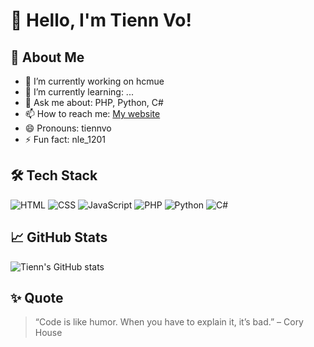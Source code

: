 # 👋 Hello, I'm Tienn Vo!

## 🚀 About Me
- 🔭 I’m currently working on hcmue
- 🌱 I’m currently learning: ...
- 💬 Ask me about: PHP, Python, C#
- 📫 How to reach me: [My website](https://tiennvo.net/)
- 😄 Pronouns: tiennvo
- ⚡ Fun fact: nle_1201

## 🛠 Tech Stack
![HTML](https://img.shields.io/badge/-HTML5-E34F26?style=flat&logo=html5)
![CSS](https://img.shields.io/badge/-CSS3-1572B6?style=flat&logo=css3)
![JavaScript](https://img.shields.io/badge/-JavaScript-F7DF1E?style=flat&logo=javascript)
![PHP](https://img.shields.io/badge/-PHP-777BB4?style=flat&logo=php)
![Python](https://img.shields.io/badge/-Python-3776AB?style=flat&logo=python&logoColor=white)
![C#](https://img.shields.io/badge/-C%23-239120?style=flat&logo=c-sharp&logoColor=white)

## 📈 GitHub Stats
![Tienn's GitHub stats](https://github-readme-stats.vercel.app/api?username=tiennvo&show_icons=true&theme=radical)

## ✨ Quote
> “Code is like humor. When you have to explain it, it’s bad.” – Cory House
